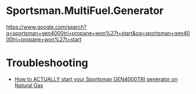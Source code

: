 # Sportsman.MultiFuel.Generator
https://www.google.com/search?q=sportsman+gen4000tri+propane+won%27t+start&oq=sportsman+gen4000tri+propane+won%27t+start

# Troubleshooting
- [How to ACTUALLY start your Sportsman GEN4000TRI generator on Natural Gas](https://youtu.be/Jsb_TRvW0bU)
